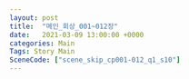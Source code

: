 ```yaml
---
layout: post
title:  "메인_회상_001~012장"
date:   2021-03-09 13:00:00 +0000
categories: Main
Tags: Story Main
SceneCode: ["scene_skip_cp001-012_q1_s10"]
---
```

